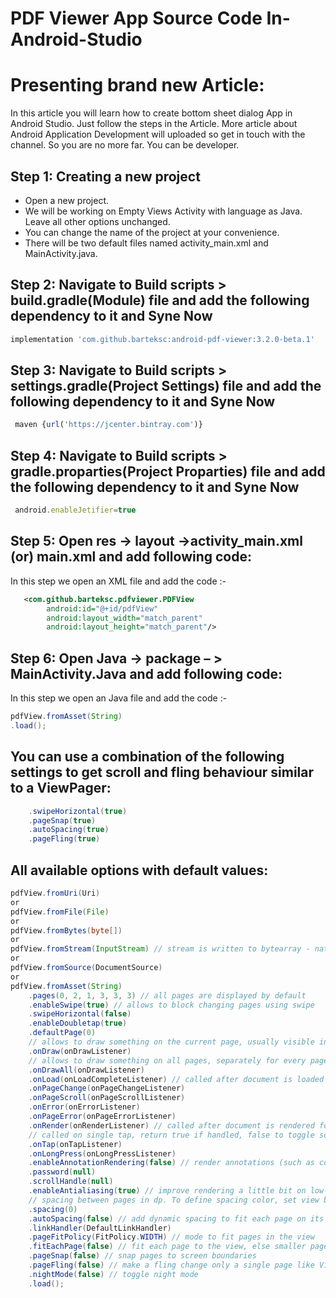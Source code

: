 # PDF Viewer App Source Code In-Android-Studio

# Presenting brand new Article:
 In this article you will learn how to create bottom sheet dialog App in Android Studio. Just follow the steps in the Article.
More article about Android Application Development will uploaded so get in touch with the channel. So you are no more far. You can be 
developer. 

## Step 1: Creating a new project

- Open a new project.
- We will be working on Empty Views Activity with language as Java. Leave all other options unchanged.
- You can change the name of the project at your convenience.
- There will be two default files named activity_main.xml and MainActivity.java.

## Step 2: Navigate to Build scripts > build.gradle(Module) file and add the following dependency to it and Syne Now
```js
implementation 'com.github.barteksc:android-pdf-viewer:3.2.0-beta.1'
```

## Step 3: Navigate to Build scripts > settings.gradle(Project Settings) file and add the following dependency to it and Syne Now
```js
 maven {url('https://jcenter.bintray.com')}
```

## Step 4: Navigate to Build scripts > gradle.proparties(Project Proparties) file and add the following dependency to it and Syne Now
```js
 android.enableJetifier=true
```

## Step 5: Open res -> layout ->activity_main.xml (or) main.xml and add following code:

In this step we open an XML file and add the code :-
```xml
   <com.github.barteksc.pdfviewer.PDFView
        android:id="@+id/pdfView"
        android:layout_width="match_parent"
        android:layout_height="match_parent"/>
```
## Step 6: Open Java -> package – > MainActivity.Java and add following code:

In this step we open an Java file and add the code :-
```java
pdfView.fromAsset(String)
.load();
```
## You can use a combination of the following settings to get scroll and fling behaviour similar to a ViewPager:
```java
    .swipeHorizontal(true)
    .pageSnap(true)
    .autoSpacing(true)
    .pageFling(true)
```
## All available options with default values:
```java
pdfView.fromUri(Uri)
or
pdfView.fromFile(File)
or
pdfView.fromBytes(byte[])
or
pdfView.fromStream(InputStream) // stream is written to bytearray - native code cannot use Java Streams
or
pdfView.fromSource(DocumentSource)
or
pdfView.fromAsset(String)
    .pages(0, 2, 1, 3, 3, 3) // all pages are displayed by default
    .enableSwipe(true) // allows to block changing pages using swipe
    .swipeHorizontal(false)
    .enableDoubletap(true)
    .defaultPage(0)
    // allows to draw something on the current page, usually visible in the middle of the screen
    .onDraw(onDrawListener)
    // allows to draw something on all pages, separately for every page. Called only for visible pages
    .onDrawAll(onDrawListener)
    .onLoad(onLoadCompleteListener) // called after document is loaded and starts to be rendered
    .onPageChange(onPageChangeListener)
    .onPageScroll(onPageScrollListener)
    .onError(onErrorListener)
    .onPageError(onPageErrorListener)
    .onRender(onRenderListener) // called after document is rendered for the first time
    // called on single tap, return true if handled, false to toggle scroll handle visibility
    .onTap(onTapListener)
    .onLongPress(onLongPressListener)
    .enableAnnotationRendering(false) // render annotations (such as comments, colors or forms)
    .password(null)
    .scrollHandle(null)
    .enableAntialiasing(true) // improve rendering a little bit on low-res screens
    // spacing between pages in dp. To define spacing color, set view background
    .spacing(0)
    .autoSpacing(false) // add dynamic spacing to fit each page on its own on the screen
    .linkHandler(DefaultLinkHandler)
    .pageFitPolicy(FitPolicy.WIDTH) // mode to fit pages in the view
    .fitEachPage(false) // fit each page to the view, else smaller pages are scaled relative to largest page.
    .pageSnap(false) // snap pages to screen boundaries
    .pageFling(false) // make a fling change only a single page like ViewPager
    .nightMode(false) // toggle night mode
    .load();
```
